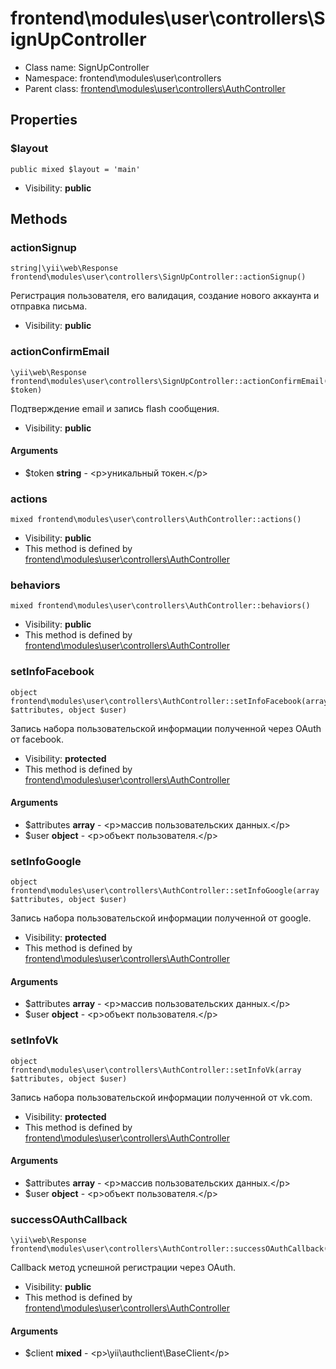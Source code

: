 frontend\modules\user\controllers\SignUpController
===============






* Class name: SignUpController
* Namespace: frontend\modules\user\controllers
* Parent class: [frontend\modules\user\controllers\AuthController](frontend-modules-user-controllers-AuthController.md)





Properties
----------


### $layout

    public mixed $layout = 'main'





* Visibility: **public**


Methods
-------


### actionSignup

    string|\yii\web\Response frontend\modules\user\controllers\SignUpController::actionSignup()

Регистрация пользователя, его валидация, создание нового аккаунта и отправка письма.



* Visibility: **public**




### actionConfirmEmail

    \yii\web\Response frontend\modules\user\controllers\SignUpController::actionConfirmEmail(string $token)

Подтверждение email и запись flash сообщения.



* Visibility: **public**


#### Arguments
* $token **string** - &lt;p&gt;уникальный токен.&lt;/p&gt;



### actions

    mixed frontend\modules\user\controllers\AuthController::actions()





* Visibility: **public**
* This method is defined by [frontend\modules\user\controllers\AuthController](frontend-modules-user-controllers-AuthController.md)




### behaviors

    mixed frontend\modules\user\controllers\AuthController::behaviors()





* Visibility: **public**
* This method is defined by [frontend\modules\user\controllers\AuthController](frontend-modules-user-controllers-AuthController.md)




### setInfoFacebook

    object frontend\modules\user\controllers\AuthController::setInfoFacebook(array $attributes, object $user)

Запись набора пользовательской информации полученной через OAuth от facebook.



* Visibility: **protected**
* This method is defined by [frontend\modules\user\controllers\AuthController](frontend-modules-user-controllers-AuthController.md)


#### Arguments
* $attributes **array** - &lt;p&gt;массив пользовательских данных.&lt;/p&gt;
* $user **object** - &lt;p&gt;объект пользователя.&lt;/p&gt;



### setInfoGoogle

    object frontend\modules\user\controllers\AuthController::setInfoGoogle(array $attributes, object $user)

Запись набора пользовательской информации полученной от google.



* Visibility: **protected**
* This method is defined by [frontend\modules\user\controllers\AuthController](frontend-modules-user-controllers-AuthController.md)


#### Arguments
* $attributes **array** - &lt;p&gt;массив пользовательских данных.&lt;/p&gt;
* $user **object** - &lt;p&gt;объект пользователя.&lt;/p&gt;



### setInfoVk

    object frontend\modules\user\controllers\AuthController::setInfoVk(array $attributes, object $user)

Запись набора пользовательской информации полученной от vk.com.



* Visibility: **protected**
* This method is defined by [frontend\modules\user\controllers\AuthController](frontend-modules-user-controllers-AuthController.md)


#### Arguments
* $attributes **array** - &lt;p&gt;массив пользовательских данных.&lt;/p&gt;
* $user **object** - &lt;p&gt;объект пользователя.&lt;/p&gt;



### successOAuthCallback

    \yii\web\Response frontend\modules\user\controllers\AuthController::successOAuthCallback($client)

Callback метод успешной регистрации через OAuth.



* Visibility: **public**
* This method is defined by [frontend\modules\user\controllers\AuthController](frontend-modules-user-controllers-AuthController.md)


#### Arguments
* $client **mixed** - &lt;p&gt;\yii\authclient\BaseClient&lt;/p&gt;


